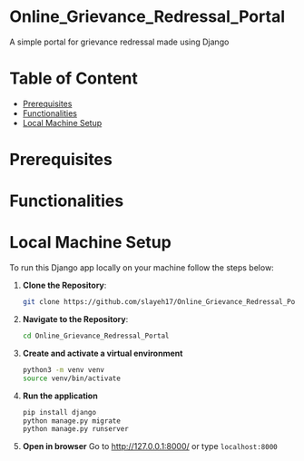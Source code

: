 # Online_Grievance_Redressal_Portal
A simple portal for grievance redressal made using Django

# Table of Content
- [Prerequisites](https://github.com/slayeh17/Online_Grievance_Redressal_Portal/README.md#prerequisites)
- [Functionalities](https://github.com/slayeh17/Online_Grievance_Redressal_Portal/README.md#functionalities)
- [Local Machine Setup](https://github.com/slayeh17/Online_Grievance_Redressal_Portal/README.md#local-machine-setup)

# Prerequisites

# Functionalities

# Local Machine Setup
To run this Django app locally on your machine follow the steps below:

1. **Clone the Repository**:
   ```sh
   git clone https://github.com/slayeh17/Online_Grievance_Redressal_Portal.git
   ```

2. **Navigate to the Repository**:
   ```sh
   cd Online_Grievance_Redressal_Portal
   ```
3. **Create and activate a virtual environment**
   ```sh
   python3 -m venv venv
   source venv/bin/activate
   ```
4. **Run the application**
   ```sh
   pip install django
   python manage.py migrate
   python manage.py runserver
   ```
5. **Open in browser**
   Go to http://127.0.0.1:8000/ or type ```localhost:8000```
